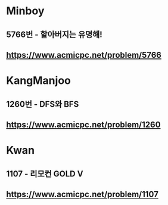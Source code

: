 # Minboy
## 5766번 - 할아버지는 유명해!
## https://www.acmicpc.net/problem/5766

# KangManjoo
## 1260번 - DFS와 BFS
## https://www.acmicpc.net/problem/1260

# Kwan
## 1107 - 리모컨 GOLD V
## https://www.acmicpc.net/problem/1107
